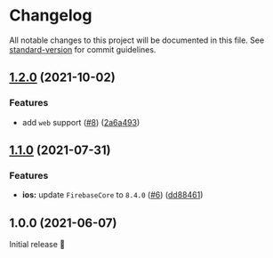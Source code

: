 # Changelog

All notable changes to this project will be documented in this file. See [standard-version](https://github.com/conventional-changelog/standard-version) for commit guidelines.

## [1.2.0](https://github.com/robingenz/capacitor-firebase-app/compare/v1.1.0...v1.2.0) (2021-10-02)


### Features

* add `web` support ([#8](https://github.com/robingenz/capacitor-firebase-app/issues/8)) ([2a6a493](https://github.com/robingenz/capacitor-firebase-app/commit/2a6a493d7a3d4c6cbc3a052c6c60c7d422e3203f))

## [1.1.0](https://github.com/robingenz/capacitor-firebase-app/compare/v1.0.0...v1.1.0) (2021-07-31)


### Features

* **ios:** update `FirebaseCore` to `8.4.0` ([#6](https://github.com/robingenz/capacitor-firebase-app/issues/6)) ([dd88461](https://github.com/robingenz/capacitor-firebase-app/commit/dd884616fe6a194504b21c0d31876d73c2157095))

## 1.0.0 (2021-06-07)

Initial release 🎉
